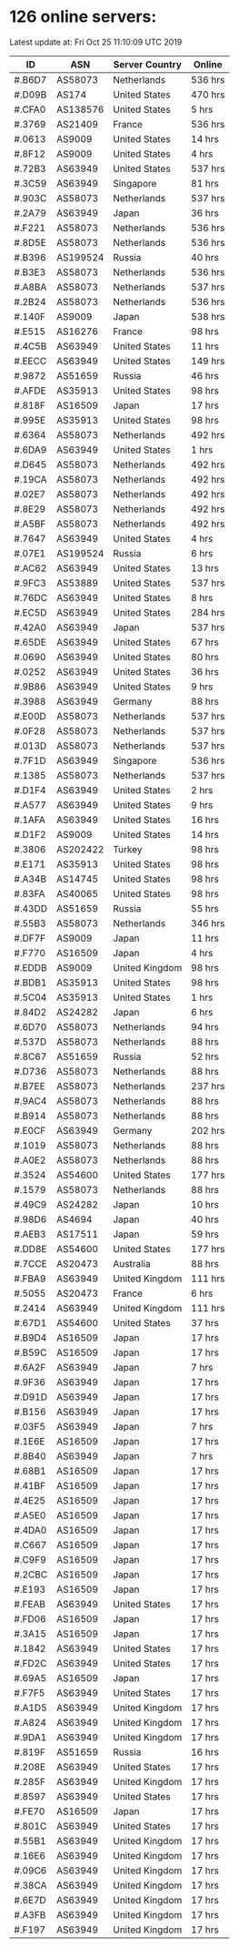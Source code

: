 # 126 online servers:

Latest update at: Fri Oct 25 11:10:09 UTC 2019

| ID | ASN | Server Country | Online |
| -- | --- | -------------- | ------ |
| #.B6D7 | AS58073 | Netherlands | 536 hrs |
| #.D09B | AS174 | United States | 470 hrs |
| #.CFA0 | AS138576 | United States | 5 hrs |
| #.3769 | AS21409 | France | 536 hrs |
| #.0613 | AS9009 | United States | 14 hrs |
| #.8F12 | AS9009 | United States | 4 hrs |
| #.72B3 | AS63949 | United States | 537 hrs |
| #.3C59 | AS63949 | Singapore | 81 hrs |
| #.903C | AS58073 | Netherlands | 537 hrs |
| #.2A79 | AS63949 | Japan | 36 hrs |
| #.F221 | AS58073 | Netherlands | 536 hrs |
| #.8D5E | AS58073 | Netherlands | 536 hrs |
| #.B396 | AS199524 | Russia | 40 hrs |
| #.B3E3 | AS58073 | Netherlands | 536 hrs |
| #.A8BA | AS58073 | Netherlands | 537 hrs |
| #.2B24 | AS58073 | Netherlands | 536 hrs |
| #.140F | AS9009 | Japan | 538 hrs |
| #.E515 | AS16276 | France | 98 hrs |
| #.4C5B | AS63949 | United States | 11 hrs |
| #.EECC | AS63949 | United States | 149 hrs |
| #.9872 | AS51659 | Russia | 46 hrs |
| #.AFDE | AS35913 | United States | 98 hrs |
| #.818F | AS16509 | Japan | 17 hrs |
| #.995E | AS35913 | United States | 98 hrs |
| #.6364 | AS58073 | Netherlands | 492 hrs |
| #.6DA9 | AS63949 | United States | 1 hrs |
| #.D645 | AS58073 | Netherlands | 492 hrs |
| #.19CA | AS58073 | Netherlands | 492 hrs |
| #.02E7 | AS58073 | Netherlands | 492 hrs |
| #.8E29 | AS58073 | Netherlands | 492 hrs |
| #.A5BF | AS58073 | Netherlands | 492 hrs |
| #.7647 | AS63949 | United States | 4 hrs |
| #.07E1 | AS199524 | Russia | 6 hrs |
| #.AC62 | AS63949 | United States | 13 hrs |
| #.9FC3 | AS53889 | United States | 537 hrs |
| #.76DC | AS63949 | United States | 8 hrs |
| #.EC5D | AS63949 | United States | 284 hrs |
| #.42A0 | AS63949 | Japan | 537 hrs |
| #.65DE | AS63949 | United States | 67 hrs |
| #.0690 | AS63949 | United States | 80 hrs |
| #.0252 | AS63949 | United States | 36 hrs |
| #.9B86 | AS63949 | United States | 9 hrs |
| #.3988 | AS63949 | Germany | 88 hrs |
| #.E00D | AS58073 | Netherlands | 537 hrs |
| #.0F28 | AS58073 | Netherlands | 537 hrs |
| #.013D | AS58073 | Netherlands | 537 hrs |
| #.7F1D | AS63949 | Singapore | 536 hrs |
| #.1385 | AS58073 | Netherlands | 537 hrs |
| #.D1F4 | AS63949 | United States | 2 hrs |
| #.A577 | AS63949 | United States | 9 hrs |
| #.1AFA | AS63949 | United States | 16 hrs |
| #.D1F2 | AS9009 | United States | 14 hrs |
| #.3806 | AS202422 | Turkey | 98 hrs |
| #.E171 | AS35913 | United States | 98 hrs |
| #.A34B | AS14745 | United States | 98 hrs |
| #.83FA | AS40065 | United States | 98 hrs |
| #.43DD | AS51659 | Russia | 55 hrs |
| #.55B3 | AS58073 | Netherlands | 346 hrs |
| #.DF7F | AS9009 | Japan | 11 hrs |
| #.F770 | AS16509 | Japan | 4 hrs |
| #.EDDB | AS9009 | United Kingdom | 98 hrs |
| #.BDB1 | AS35913 | United States | 98 hrs |
| #.5C04 | AS35913 | United States | 1 hrs |
| #.84D2 | AS24282 | Japan | 6 hrs |
| #.6D70 | AS58073 | Netherlands | 94 hrs |
| #.537D | AS58073 | Netherlands | 88 hrs |
| #.8C67 | AS51659 | Russia | 52 hrs |
| #.D736 | AS58073 | Netherlands | 88 hrs |
| #.B7EE | AS58073 | Netherlands | 237 hrs |
| #.9AC4 | AS58073 | Netherlands | 88 hrs |
| #.B914 | AS58073 | Netherlands | 88 hrs |
| #.E0CF | AS63949 | Germany | 202 hrs |
| #.1019 | AS58073 | Netherlands | 88 hrs |
| #.A0E2 | AS58073 | Netherlands | 88 hrs |
| #.3524 | AS54600 | United States | 177 hrs |
| #.1579 | AS58073 | Netherlands | 88 hrs |
| #.49C9 | AS24282 | Japan | 10 hrs |
| #.98D6 | AS4694 | Japan | 40 hrs |
| #.AEB3 | AS17511 | Japan | 59 hrs |
| #.DD8E | AS54600 | United States | 177 hrs |
| #.7CCE | AS20473 | Australia | 88 hrs |
| #.FBA9 | AS63949 | United Kingdom | 111 hrs |
| #.5055 | AS20473 | France | 6 hrs |
| #.2414 | AS63949 | United Kingdom | 111 hrs |
| #.67D1 | AS54600 | United States | 37 hrs |
| #.B9D4 | AS16509 | Japan | 17 hrs |
| #.B59C | AS16509 | Japan | 17 hrs |
| #.6A2F | AS63949 | Japan | 7 hrs |
| #.9F36 | AS63949 | Japan | 17 hrs |
| #.D91D | AS63949 | Japan | 17 hrs |
| #.B156 | AS63949 | Japan | 17 hrs |
| #.03F5 | AS63949 | Japan | 7 hrs |
| #.1E6E | AS16509 | Japan | 17 hrs |
| #.8B40 | AS63949 | Japan | 7 hrs |
| #.68B1 | AS16509 | Japan | 17 hrs |
| #.41BF | AS16509 | Japan | 17 hrs |
| #.4E25 | AS16509 | Japan | 17 hrs |
| #.A5E0 | AS16509 | Japan | 17 hrs |
| #.4DA0 | AS16509 | Japan | 17 hrs |
| #.C667 | AS16509 | Japan | 17 hrs |
| #.C9F9 | AS16509 | Japan | 17 hrs |
| #.2CBC | AS16509 | Japan | 17 hrs |
| #.E193 | AS16509 | Japan | 17 hrs |
| #.FEAB | AS63949 | United States | 17 hrs |
| #.FD06 | AS16509 | Japan | 17 hrs |
| #.3A15 | AS16509 | Japan | 17 hrs |
| #.1842 | AS63949 | United States | 17 hrs |
| #.FD2C | AS63949 | United States | 17 hrs |
| #.69A5 | AS16509 | Japan | 17 hrs |
| #.F7F5 | AS63949 | United States | 17 hrs |
| #.A1D5 | AS63949 | United Kingdom | 17 hrs |
| #.A824 | AS63949 | United Kingdom | 17 hrs |
| #.9DA1 | AS63949 | United Kingdom | 17 hrs |
| #.819F | AS51659 | Russia | 16 hrs |
| #.208E | AS63949 | United States | 17 hrs |
| #.285F | AS63949 | United Kingdom | 17 hrs |
| #.8597 | AS63949 | United States | 17 hrs |
| #.FE70 | AS16509 | Japan | 17 hrs |
| #.801C | AS63949 | United States | 17 hrs |
| #.55B1 | AS63949 | United Kingdom | 17 hrs |
| #.16E6 | AS63949 | United Kingdom | 17 hrs |
| #.09C6 | AS63949 | United Kingdom | 17 hrs |
| #.38CA | AS63949 | United Kingdom | 17 hrs |
| #.6E7D | AS63949 | United Kingdom | 17 hrs |
| #.A3FB | AS63949 | United Kingdom | 17 hrs |
| #.F197 | AS63949 | United Kingdom | 17 hrs |

